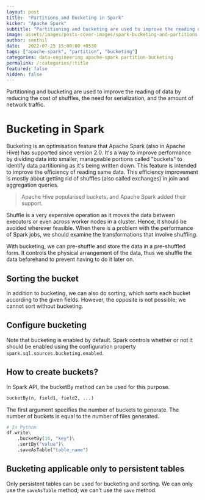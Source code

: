 ```yaml
---
layout: post
title:  "Partitions and Bucketing in Spark"
kicker: "Apache Spark"
subtitle: "Partitioning and bucketing are used to improve the reading of data by reducing the cost of shuffles, the need for serialization, and the amount of network traffic."
image: assets/images/posts-cover-images/spark-bucketing-and-partitions.jpg
author: senthil
date:   2022-07-25 15:00:00 +0530
tags: ["apache-spark", "partition", "bucketing"]
categories: data-engineering apache-spark partition-bucketing
permalink: /:categories/:title
featured: false
hidden: false
---
```


Partitioning and bucketing are used to improve the reading of data by reducing the cost of shuffles, the need for serialization, and the amount of network traffic.

# Bucketing in Spark
Bucketing is an optimisation feature that Apache Spark (also in Apache Hive) has supported since version 2.0. It's a way to improve performance by dividing data into smaller, manageable portions called "buckets" to identify data partitioning as it's being written down. This feature is intended to improve the efficiency of reading same data. This efficiency improvement is mostly about getting rid of shuffles (also called exchanges) in join and aggregation queries.

> Apache Hive popularised buckets, and Apache Spark added their support.

Shuffle is a very expensive operation as it moves the data between executors or even across worker nodes in a cluster. Hence, it should be avoided wherever feasible. When there is a problem with the performance of Spark jobs, we should examine the transformations that involve shuffling.

With bucketing, we can pre-shuffle and store the data in a pre-shuffled form. It controls the physical arrangement of the data, thus we shuffle the data beforehand to prevent having to do it later on.

## Sorting the bucket
In addition to bucketing, we can also do sorting, which sorts each bucket according to the given fields. However, the opposite is not possible; we cannot sort without bucketing.

## Configure bucketing
Note that bucketing is enabled by default. Spark controls whether or not it should be enabled using the configuration property `spark.sql.sources.bucketing.enabled`. 

## How to create buckets?
In Spark API, the bucketBy method can be used for this purpose. 

```python
bucketBy(n, field1, field2, ...)
```

The first argument specifies the number of buckets to generate. The number of buckets is equal to the number of files generated. 

```python
# In Python
df.write\
    .bucketBy(16, "key")\
    .sortBy("value")\
    .saveAsTable("table_name")
```

## Bucketing applicable only to persistent tables
Only persistent tables can be used for bucketing and sorting. We can only use the `saveAsTable` method; we can't use the `save` method.